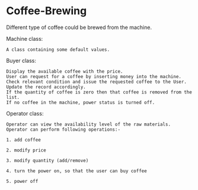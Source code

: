 # Coffee-Brewing
Different type of coffee could be brewed from the machine.

Machine class:

    A class containing some default values.

Buyer class:

    Display the available coffee with the price.
    User can request for a coffee by inserting money into the machine.
    Check relevant condition and issue the requested coffee to the User.
    Update the record accordingly.
    If the quantity of coffee is zero then that coffee is removed from the list.
    If no coffee in the machine, power status is turned off.

Operator class:

    Operator can view the availability level of the raw materials.
    Operator can perform following operations:-

    1. add coffee
    
    2. modify price
    
    3. modify quantity (add/remove)
    
    4. turn the power on, so that the user can buy coffee
    
    5. power off

